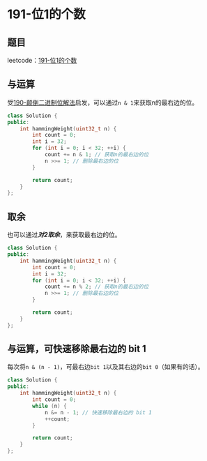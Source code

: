 # 191-位1的个数

## 题目

leetcode：[191-位1的个数](https://leetcode-cn.com/problems/number-of-1-bits/)

## 与运算

受[190-颠倒二进制位解法](../190-颠倒二进制位/)启发，可以通过`n & 1`来获取n的最右边的位。

```c++
class Solution {
public:
    int hammingWeight(uint32_t n) {
        int count = 0;
        int i = 32;
        for (int i = 0; i < 32; ++i) {
            count += n & 1; // 获取n的最右边的位
            n >>= 1; // 删除最右边的位
        }

        return count;
    }
};
```

## 取余

也可以通过***对2取余***，来获取最右边的位。

```c++
class Solution {
public:
    int hammingWeight(uint32_t n) {
        int count = 0;
        int i = 32;
        for (int i = 0; i < 32; ++i) {
            count += n % 2; // 获取n的最右边的位
            n >>= 1; // 删除最右边的位
        }

        return count;
    }
};
```

## 与运算，可快速移除最右边的 bit 1

每次将`n & (n - 1)`，可最右边`bit 1`以及其右边的`bit 0`（如果有的话）。

```c++
class Solution {
public:
    int hammingWeight(uint32_t n) {
        int count = 0;
        while (n) {
            n &= n - 1; // 快速移除最右边的 bit 1
            ++count;
        }

        return count;
    }
};
```

